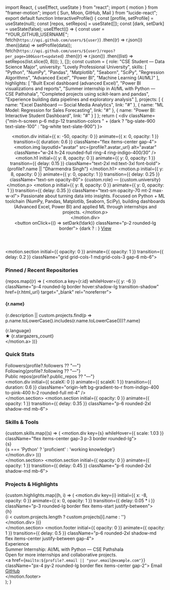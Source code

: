 import React, { useEffect, useState } from "react";
import { motion } from "framer-motion";
import { Sun, Moon, GitHub, Mail } from "lucide-react";
export default function InteractiveProfile() {
  const [profile, setProfile] = useState(null);
  const [repos, setRepos] = useState([]);
  const [dark, setDark] = useState(false);
  useEffect(() => {
    const user = "YOUR_GITHUB_USERNAME";
    fetch(`https://api.github.com/users/${user}`)
      .then((r) => r.json())
      .then((data) => setProfile(data));
    fetch(`https://api.github.com/users/${user}/repos?per_page=100&sort=updated`)
      .then((r) => r.json())
      .then((list) => setRepos(list.slice(0, 8)));
  }, []);
  const custom = {
    role: "CSE Student — Data Science Major",
    university: "Lovely Professional University",
    skills: [
      "Python",
      "NumPy",
      "Pandas",
      "Matplotlib",
      "Seaborn",
      "SciPy",
      "Regression Algorithms",
      "Advanced Excel",
      "Power BI",
      "Machine Learning (AI/ML)"
    ],
    highlights: [
      "Built Excel dashboard (advanced Excel)",
      "Power BI visualizations and reports",
      "Summer internship in AI/ML with Python — CSE Pathshala",
      "Completed projects using scikit-learn and pandas",
      "Experience building data pipelines and exploratory analysis"
    ],
    projects: [
      { name: "Excel Dashboard — Social Media Analytics", link: "#" },
      { name: "ML Model: Regression for Sales Forecasting", link: "#" },
      { name: "Power BI: Interactive Student Dashboard", link: "#" }
    ]
  };
  return (
    <div className={"min-h-screen p-6 md:p-12 transition-colors " + (dark ? "bg-slate-900 text-slate-100" : "bg-white text-slate-900") }>
      <div className="max-w-4xl mx-auto">
        <header className="flex items-center justify-between mb-6">
          <motion.div initial={{ x: -50, opacity: 0 }} animate={{ x: 0, opacity: 1 }} transition={{ duration: 0.6 }} className="flex items-center gap-4">
            <motion.img layoutId="avatar" src={profile?.avatar_url} alt="avatar" className="w-24 h-24 rounded-full ring-4 ring-indigo-400/30" />
            <div>
              <motion.h1 initial={{ y: 8, opacity: 0 }} animate={{ y: 0, opacity: 1 }} transition={{ delay: 0.15 }} className="text-2xl md:text-3xl font-bold">
                {profile?.name || "Dharmendra Singh"}
              </motion.h1>
              <motion.p initial={{ y: 8, opacity: 0 }} animate={{ y: 0, opacity: 1 }} transition={{ delay: 0.25 }} className="text-sm opacity-80">
                {custom.role} — {custom.university}
              </motion.p>
              <motion.p initial={{ y: 8, opacity: 0 }} animate={{ y: 0, opacity: 1 }} transition={{ delay: 0.35 }} className="text-sm opacity-70 mt-2 max-w-xl">
                Passionate about turning data into insights. Focused on Python + ML toolchain (NumPy, Pandas, Matplotlib, Seaborn, SciPy), building dashboards (Advanced Excel, Power BI) and applied ML through internships and projects.
              </motion.p>
            </div>
          </motion.div>
          <div className="flex items-center gap-3">
            <button onClick={() => setDark(!dark)} className="p-2 rounded-lg border">
              {dark ? <Sun size={18} /> : <Moon size={18} />}
            </button>
            <a href={profile?.html_url} target="_blank" rel="noreferrer" className="p-2 rounded-lg border flex items-center gap-2">
              <GitHub size={16} /> View
            </a>
          </div>
        </header>
        <motion.section initial={{ opacity: 0 }} animate={{ opacity: 1 }} transition={{ delay: 0.2 }} className="grid grid-cols-1 md:grid-cols-3 gap-6 mb-6">
          <div className="col-span-2 p-6 rounded-2xl shadow-md">
            <h3 className="font-semibold mb-3">Pinned / Recent Repositories</h3>
            <div className="grid grid-cols-1 sm:grid-cols-2 gap-4">
              {repos.map((r) => (
                <motion.a key={r.id} whileHover={{ y: -6 }} className="p-4 rounded-lg border hover:shadow-lg transition-shadow" href={r.html_url} target="_blank" rel="noreferrer">
                  <div className="flex items-start justify-between gap-2">
                    <div>
                      <h4 className="font-medium">{r.name}</h4>
                      <p className="text-xs opacity-70 truncate max-w-sm">{r.description || custom.projects.find(p => p.name.toLowerCase().includes(r.name.toLowerCase()))?.name}</p>
                    </div>
                    <div className="text-xs opacity-60 text-right">
                      <div>{r.language}</div>
                      <div className="text-[11px] mt-1">★ {r.stargazers_count}</div>
                    </div>
                  </div>
                </motion.a>
              ))}
            </div>
          </div>
          <div className="p-6 rounded-2xl shadow-md">
            <h3 className="font-semibold mb-3">Quick Stats</h3>
            <div className="space-y-3">
              <div className="flex items-center justify-between text-sm"><span>Followers</span><span>{profile?.followers ?? "—"}</span></div>
              <div className="flex items-center justify-between text-sm"><span>Following</span><span>{profile?.following ?? "—"}</span></div>
              <div className="flex items-center justify-between text-sm"><span>Public repos</span><span>{profile?.public_repos ?? "—"}</span></div>
              <motion.div initial={{ scaleX: 0 }} animate={{ scaleX: 1 }} transition={{ duration: 0.6 }} className="origin-left bg-gradient-to-r from-indigo-400 to-pink-400 h-2 rounded-full mt-4" />
            </div>
          </div>
        </motion.section>
        <motion.section initial={{ opacity: 0 }} animate={{ opacity: 1 }} transition={{ delay: 0.35 }} className="p-6 rounded-2xl shadow-md mb-6">
          <h3 className="font-semibold mb-4">Skills & Tools</h3>
          <div className="grid grid-cols-1 sm:grid-cols-2 gap-4">
            {custom.skills.map((s) => (
              <motion.div key={s} whileHover={{ scale: 1.03 }} className="flex items-center gap-3 p-3 border rounded-lg">
                <div className="font-medium">{s}</div>
                <div className="text-xs opacity-60 ml-auto">{s === 'Python' ? 'proficient' : 'working knowledge'}</div>
              </motion.div>
            ))}
          </div>
        </motion.section>
        <motion.section initial={{ opacity: 0 }} animate={{ opacity: 1 }} transition={{ delay: 0.45 }} className="p-6 rounded-2xl shadow-md mb-6">
          <h3 className="font-semibold mb-3">Projects & Highlights</h3>
          <div className="grid grid-cols-1 gap-3">
            {custom.highlights.map((h, i) => (
              <motion.div key={i} initial={{ x: -8, opacity: 0 }} animate={{ x: 0, opacity: 1 }} transition={{ delay: 0.05 * i }} className="p-3 rounded-lg border flex items-start justify-between">
                <div className="text-sm">{h}</div>
                <div className="text-xs opacity-60">{i < custom.projects.length ? custom.projects[i].name : ''}</div>
              </motion.div>
            ))}
          </div>
        </motion.section>
        <motion.footer initial={{ opacity: 0 }} animate={{ opacity: 1 }} transition={{ delay: 0.5 }} className="p-6 rounded-2xl shadow-md flex items-center justify-between gap-4">
          <div>
            <div className="font-medium">Experience</div>
            <div className="text-sm opacity-80">Summer Internship: AI/ML with Python — CSE Pathshala</div>
            <div className="text-sm opacity-70 mt-1">Open for more internships and collaborative projects.</div>
          </div>
          <div className="flex gap-3">
            <a href={`mailto:${profile?.email || "your.email@example.com"}`} className="px-4 py-2 rounded-lg border flex items-center gap-2"><Mail size={16} /> Email</a>
            <a href={profile?.html_url} target="_blank" rel="noreferrer" className="px-4 py-2 rounded-lg border flex items-center gap-2"><GitHub size={16} /> GitHub</a>
          </div>
        </motion.footer>
      </div>
    </div>
  );
}
